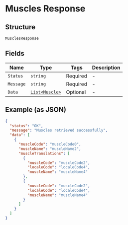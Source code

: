 
# Muscles Response

## Structure

`MusclesResponse`

## Fields

| Name | Type | Tags | Description |
|  --- | --- | --- | --- |
| `Status` | `string` | Required | - |
| `Message` | `string` | Required | - |
| `Data` | [`List<Muscle>`](../../doc/models/muscle.md) | Optional | - |

## Example (as JSON)

```json
{
  "status": "OK",
  "message": "Muscles retrieved successfully",
  "data": [
    {
      "muscleCode": "muscleCode0",
      "muscleName": "muscleName2",
      "muscleTranslations": [
        {
          "muscleCode": "muscleCode2",
          "localeCode": "localeCode4",
          "muscleName": "muscleName4"
        },
        {
          "muscleCode": "muscleCode2",
          "localeCode": "localeCode4",
          "muscleName": "muscleName4"
        }
      ]
    }
  ]
}
```

